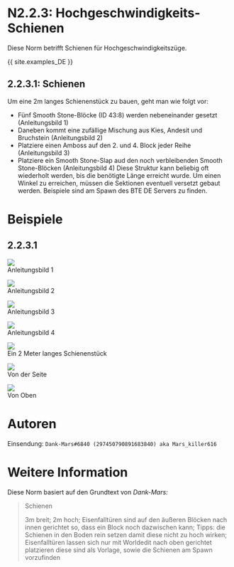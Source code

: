# N2.2.3: Hochgeschwindigkeits-Schienen

Diese Norm betrifft Schienen für Hochgeschwindigkeitszüge.

{{ site.examples_DE }}

## 2.2.3.1: Schienen
Um eine 2m langes Schienenstück zu bauen, geht man wie folgt vor:
* Fünf Smooth Stone-Blöcke (ID 43:8) werden nebeneinander gesetzt (Anleitungsbild 1)
* Daneben kommt eine zufällige Mischung aus Kies, Andesit und Bruchstein (Anleitungsbild 2)
* Platziere einen Amboss auf den 2. und 4. Block jeder Reihe (Anleitungsbild 3)
* Platziere ein Smooth Stone-Slap aud den noch verbleibenden Smooth Stone-Blöcken (Anleitungsbild 4) 
Diese Struktur kann beliebig oft wiederholt werden, bis die benötigte Länge erreicht wurde. Um einen Winkel zu erreichen, müssen die Sektionen eventuell versetzt gebaut werden. Beispiele sind am Spawn des BTE DE Servers zu finden.

# Beispiele

## 2.2.3.1

![](https://bte-n.github.io/resources/N2/2/3/pic_1.png)  
Anleitungsbild 1

![](https://bte-n.github.io/resources/N2/2/3/pic_2.png)  
Anleitungsbild 2

![](https://bte-n.github.io/resources/N2/2/3/pic_3.png)  
Anleitungsbild 3

![](https://bte-n.github.io/resources/N2/2/3/pic_4.png)  
Anleitungsbild 4

![](https://bte-n.github.io/resources/N2/2/3/pic_5.png)  
Ein 2 Meter langes Schienenstück

![](https://bte-n.github.io/resources/N2/2/3/pic_6.png)  
Von der Seite

![](https://bte-n.github.io/resources/N2/2/3/pic_7.png)  
Von Oben

# Autoren

Einsendung: `Dank-Mars#6840 (297450790891683840) aka Mars_killer616`

# Weitere Information

Diese Norm basiert auf den Grundtext von _Dank-Mars:_

> Schienen
>
> 3m breit; 2m hoch; Eisenfalltüren sind auf den äußeren Blöcken nach innen gerichtet so, dass ein Block noch dazwischen kann; Tipps: die Schienen in den Boden rein setzen damit diese nicht zu hoch wirken; Eisenfalltüren lassen sich nur mit Worldedit nach oben gerichtet platzieren diese sind als Vorlage, sowie die Schienen am Spawn vorzufinden
